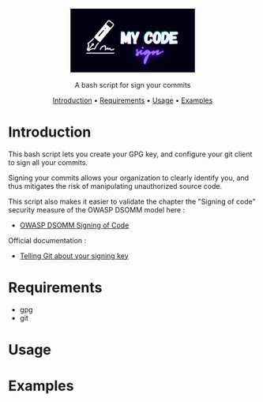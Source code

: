 <p align="center" width="100%"><img width="50%" src="./img/banner.png"></p>
<p align="center">A bash script for sign your commits</p>

<p align="center">
  <a href="#introduction">Introduction</a>
 • <a href="#requirements">Requirements</a>
 • <a href="#usage">Usage</a>
 • <a href="#examples">Examples</a>
</p>

# Introduction

This bash script lets you create your GPG key, and configure your git client to sign all your commits.

Signing your commits allows your organization to clearly identify you, and thus mitigates the risk of manipulating unauthorized source code.

This script also makes it easier to validate the chapter the "Signing of code" security measure of the OWASP DSOMM model here : 

- [OWASP DSOMM Signing of Code](https://dsomm.owasp.org/activity-description?dimension=Build%20and%20Deployment&subDimension=Build&level=3&activityName=Signing%20of%20code )

Official documentation : 

- [Telling Git about your signing key](https://docs.github.com/en/authentication/managing-commit-signature-verification/telling-git-about-your-signing-key)

# Requirements

- gpg
- git

# Usage

# Examples

